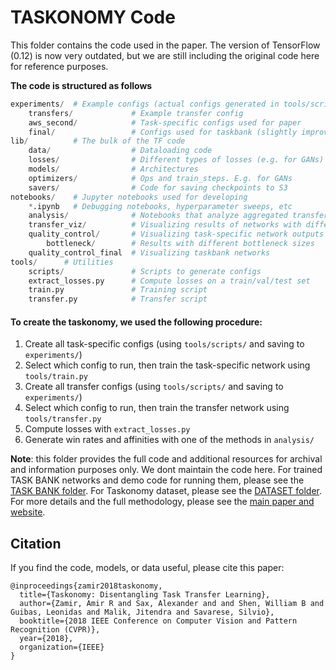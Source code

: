 # TASKONOMY Code

This folder contains the code used in the paper. The version of TensorFlow (0.12) is now very outdated, but we are still including the original code here for reference purposes.

**The code is structured as follows**
```python
experiments/  # Example configs (actual configs generated in tools/scripts/)
    transfers/             # Example transfer config
    aws_second/            # Task-specific configs used for paper
    final/                 # Configs used for taskbank (slightly improved)
lib/          # The bulk of the TF code
    data/                  # Dataloading code
    losses/                # Different types of losses (e.g. for GANs)
    models/                # Architectures
    optimizers/            # Ops and train_steps. E.g. for GANs
    savers/                # Code for saving checkpoints to S3
notebooks/    # Jupyter notebooks used for developing
    *.ipynb   # Debugging notebooks, hyperparameter sweeps, etc
    analysis/              # Notebooks that analyze aggregated transfers. Early implementation of BIP solver
    transfer_viz/          # Visualizing results of networks with different HPs
    quality_control/       # Visualizing task-specific network outputs
        bottleneck/        # Results with different bottleneck sizes
    quality_control_final  # Visualizing taskbank networks
tools/      # Utilities
    scripts/               # Scripts to generate configs
    extract_losses.py      # Compute losses on a train/val/test set
    train.py               # Training script
    transfer.py            # Transfer script
```

#### To create the taskonomy, we used the following procedure:

1) Create all task-specific configs (using `tools/scripts/` and saving to `experiments/`)
2) Select which config to run, then train the task-specific network using `tools/train.py`
3) Create all transfer configs (using `tools/scripts/` and saving to `experiments/`)
4) Select which config to run, then train the transfer network using `tools/transfer.py`
5) Compute losses with `extract_losses.py`
6) Generate win rates and affinities with one of the methods in `analysis/`


**Note**: this folder provides the full code and additional resources for archival and information purposes only. We dont maintain the code here. For trained TASK BANK networks and demo code for running them, please see the [TASK BANK folder](https://github.com/StanfordVL/taskonomy/tree/master/taskbank). For Taskonomy dataset, please see the [DATASET folder](https://github.com/StanfordVL/taskonomy/tree/master/data). For more details and the full methodology, please see the [main paper and website](http://taskonomy.vision).

## Citation
If you find the code, models, or data useful, please cite this paper:
```
@inproceedings{zamir2018taskonomy,
  title={Taskonomy: Disentangling Task Transfer Learning},
  author={Zamir, Amir R and Sax, Alexander and and Shen, William B and Guibas, Leonidas and Malik, Jitendra and Savarese, Silvio},
  booktitle={2018 IEEE Conference on Computer Vision and Pattern Recognition (CVPR)},
  year={2018},
  organization={IEEE}
}
```
